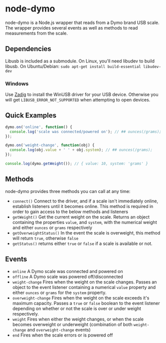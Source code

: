 # node-dymo

node-dymo is a Node.js wrapper that reads from a Dymo brand USB scale.  The wrapper provides several events as well as methods to read measurements from the scale.

## Dependencies

Libusb is included as a submodule. On Linux, you'll need libudev to build libusb. On Ubuntu/Debian: `sudo apt-get install build-essential libudev-dev`

### Windows
Use [Zadig](http://sourceforge.net/projects/libwdi/files/zadig/) to install the WinUSB driver for your USB device. Otherwise you will get `LIBUSB_ERROR_NOT_SUPPORTED` when attempting to open devices.

## Quick Examples

```js
dymo.on('online', function() {
  console.log('scale was connected/powered on'); // ## ounces(/grams);
});

dymo.on('weight-change', function(obj) {
  console.log(obj.value + ' ' + obj.system); // ## ounces(/grams);
});

console.log(dymo.getWeight()); // { value: 10, system: 'grams' }
```

## Methods

node-dymo provides three methods you can call at any time:

* `connect()` Connect to the driver, and if a scale isn't immediately online, establish listeners until it becomes online.  This method is required in order to gain access to the below methods and listeners
* `getWeight()` Get the current weight on the scale. Returns an object containing the properties `value`, and `system`, with the numerical weight and either `ounces` or `grams` respectively
* `getOverweightStatus()` In the event the scale is overweight, this method will return `true`, otherwise `false`
* `getStatus()` returns either `true` or `false` if a scale is available or not.

## Events

* `online` A Dymo scale was connected and powered on
* `offline` A Dymo scale was powered off/disconnected
* `weight-change` Fires when the weight on the scale changes.  Passes an object to the event listener containing a numerical `value` property and either `ounces` or `grams` for the `system` property.
* `overweight-change` Fires when the weight on the scale exceeds it's maximum capacity.  Passes a `true` or `false` boolean to the event listener depending on whether or not the scale is over or under weight respectively.
* `weight` Fires when either the weight changes, or when the scale becomes overweight or underweight (combination of both `weight-change` and `overweight-change` events)
* `end` Fires when the scale errors or is powered off
